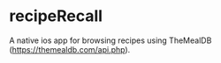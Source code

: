 # recipeRecall
 A native ios app for browsing recipes using TheMealDB (https://themealdb.com/api.php).
